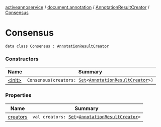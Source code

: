 [activeannoservice](../../../index.md) / [document.annotation](../../index.md) / [AnnotationResultCreator](../index.md) / [Consensus](./index.md)

# Consensus

`data class Consensus : `[`AnnotationResultCreator`](../index.md)

### Constructors

| Name | Summary |
|---|---|
| [&lt;init&gt;](-init-.md) | `Consensus(creators: `[`Set`](https://kotlinlang.org/api/latest/jvm/stdlib/kotlin.collections/-set/index.html)`<`[`AnnotationResultCreator`](../index.md)`>)` |

### Properties

| Name | Summary |
|---|---|
| [creators](creators.md) | `val creators: `[`Set`](https://kotlinlang.org/api/latest/jvm/stdlib/kotlin.collections/-set/index.html)`<`[`AnnotationResultCreator`](../index.md)`>` |
